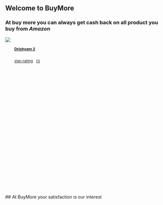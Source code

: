 ## Welcome to BuyMore


### At buy more you can always get cash back on all product you buy from *Amazon*
<script type="text/javascript">amzn_assoc_ad_type ="responsive_search_widget"; amzn_assoc_tracking_id ="onlimarkelec-21"; amzn_assoc_marketplace ="amazon"; amzn_assoc_region ="IN"; amzn_assoc_placement =""; amzn_assoc_search_type = "search_widget"; amzn_assoc_default_search_category =""; amzn_assoc_default_search_key ="";amzn_assoc_theme ="light"; amzn_assoc_bg_color ="FFFFFF"; </script><script src="//z-in.amazon-adsystem.com/widgets/q?ServiceVersion=20070822&Operation=GetScript&ID=OneJS&WS=1&Marketplace=IN"></script>

<div id="searchResult" class="half-width" style="max-height: 500px; display: block;"><div class="__ma-sw-search-item" data-asin="B08W3DPV4W" data-rec="bs">
            <div class="search-item">
                <div style="width:100%; height:100%;">
                    <div class="thumbnail-holder">
                        <a rel="nofollow" href="https://www.amazon.in/dp/B08W3DPV4W?tag=onlimarkelec-21&amp;linkCode=w13&amp;linkId=&amp;ref_=assoc_res_sw_ng_dka_cra_t0_result_1&amp;ref-refURL=https%3A%2F%2Fmuha20.github.io%2Fhio%2FShopMore.html" target="_blank" class="thumbnail">
                            <img src="https://m.media-amazon.com/images/I/41ImakZDvBL._SL160_.jpg" style="max-width:100%;max-height:100%;">
                        </a>
                    </div>
                    <div class="details-holder">
                        <ul style="list-style:none; overflow:hidden;">
                            <li style="height:24px; overflow: hidden; margin-bottom:5px;">
                                <p class="title" style="font-size:12px; font-weight:bold; margin:0 5px;overflow:hidden;">
                                    <a rel="nofollow" href="https://www.amazon.in/dp/B08W3DPV4W?tag=onlimarkelec-21&amp;linkCode=w13&amp;linkId=&amp;ref_=assoc_res_sw_ng_dka_cra_t0_result_1&amp;ref-refURL=https%3A%2F%2Fmuha20.github.io%2Fhio%2FShopMore.html" target="_blank" style="display:block;" data-title="Drishyam 2">Drishyam 2</a>
                                </p>
                            </li>
                            <li class="details">
                                <p>
                                    <span class="price" style="display: none;">--</span> <span style="margin-left: 10px; display: none;"></span>
                                </p>
                                <p style="font-size:12px; font-weight:normal; margin-left:5px;">
                                    <a rel="nofollow" href="https://www.amazon.in/product-reviews/B08W3DPV4W/ref=assoc_res_sw_ng_dka_cra_t0_ratings?tag=onlimarkelec-21&amp;linkCode=w13&amp;linkId=&amp;ref-refURL=https%3A%2F%2Fmuha20.github.io%2Fhio%2FShopMore.html" target="_blank" class="star-rating-link"><span class="star-rating amzn-sprite" style="background-position: -36px -31px;">star-rating</span></a>
                                &nbsp;
                                    <a rel="nofollow" href="https://www.amazon.in/product-reviews/B08W3DPV4W/ref=assoc_res_sw_ng_dka_cra_t0_ratings?tag=onlimarkelec-21&amp;linkCode=w13&amp;linkId=&amp;ref-refURL=https%3A%2F%2Fmuha20.github.io%2Fhio%2FShopMore.html" target="_blank" class="reviews-count-link"><span class="reviews-count" style="font-size:11px; height:15px;">(1)</span></a>
                                </p>
                                <div style="clear: both;"></div>
                            </li>
                        </ul>
                    </div>
                    <div style="clear: both;"></div>
                </div>
            </div>
        </div><div class="__ma-sw-search-item" data-asin="B08TCGG33P" data-rec="bs">
            <div class="search-item">
                <div style="width:100%; height:100%;">
                    <div class="thumbnail-holder">
                        <a rel="nofollow" href="https://www.amazon.in/dp/B08TCGG33P?tag=onlimarkelec-21&amp;linkCode=w13&amp;linkId=&amp;ref_=assoc_res_sw_ng_dka_cra_t0_result_2&amp;ref-refURL=https%3A%2F%2Fmuha20.github.io%2Fhio%2FShopMore.html" target="_blank" class="thumbnail">
                            <img src="https://m.media-amazon.com/images/I/516o26wVPkL._SL160_.jpg" style="max-width:100%;max-height:100%;">
                        </a>
                    </div>
                    <div class="details-holder">
                        <ul style="list-style:none; overflow:hidden;">
                            <li style="height:24px; overflow: hidden; margin-bottom:5px;">
                                <p class="title" style="font-size:12px; font-weight:bold; margin:0 5px;overflow:hidden;">
                                    <a rel="nofollow" href="https://www.amazon.in/dp/B08TCGG33P?tag=onlimarkelec-21&amp;linkCode=w13&amp;linkId=&amp;ref_=assoc_res_sw_ng_dka_cra_t0_result_2&amp;ref-refURL=https%3A%2F%2Fmuha20.github.io%2Fhio%2FShopMore.html" target="_blank" style="display:block;" data-title="Master (Tamil)">Master (Tamil)</a>
                                </p>
                            </li>
                            <li class="details">
                                <p>
                                    <span class="price" style="display: none;">--</span> <span style="margin-left: 10px; display: none;"></span>
                                </p>
                                <p style="font-size:12px; font-weight:normal; margin-left:5px;">
                                    <a rel="nofollow" href="https://www.amazon.in/product-reviews/B08TCGG33P/ref=assoc_res_sw_ng_dka_cra_t0_ratings?tag=onlimarkelec-21&amp;linkCode=w13&amp;linkId=&amp;ref-refURL=https%3A%2F%2Fmuha20.github.io%2Fhio%2FShopMore.html" target="_blank" class="star-rating-link"><span class="star-rating amzn-sprite" style="display: none;">star-rating</span></a>
                                &nbsp;
                                    <a rel="nofollow" href="https://www.amazon.in/product-reviews/B08TCGG33P/ref=assoc_res_sw_ng_dka_cra_t0_ratings?tag=onlimarkelec-21&amp;linkCode=w13&amp;linkId=&amp;ref-refURL=https%3A%2F%2Fmuha20.github.io%2Fhio%2FShopMore.html" target="_blank" class="reviews-count-link"><span class="reviews-count" style="font-size:11px; height:15px;"></span></a>
                                </p>
                                <div style="clear: both;"></div>
                            </li>
                        </ul>
                    </div>
                    <div style="clear: both;"></div>
                </div>
            </div>
        </div><div class="__ma-sw-search-item" data-asin="B085J5Y9CR" data-rec="bs">
            <div class="search-item">
                <div style="width:100%; height:100%;">
                    <div class="thumbnail-holder">
                        <a rel="nofollow" href="https://www.amazon.in/dp/B085J5Y9CR?tag=onlimarkelec-21&amp;linkCode=w13&amp;linkId=&amp;ref_=assoc_res_sw_ng_dka_cra_t0_result_3&amp;ref-refURL=https%3A%2F%2Fmuha20.github.io%2Fhio%2FShopMore.html" target="_blank" class="thumbnail">
                            <img src="https://m.media-amazon.com/images/I/41cT0VgC5uL._SL160_.jpg" style="max-width:100%;max-height:100%;">
                        </a>
                    </div>
                    <div class="details-holder">
                        <ul style="list-style:none; overflow:hidden;">
                            <li style="height:24px; overflow: hidden; margin-bottom:5px;">
                                <p class="title" style="font-size:12px; font-weight:bold; margin:0 5px;overflow:hidden;">
                                    <a rel="nofollow" href="https://www.amazon.in/dp/B085J5Y9CR?tag=onlimarkelec-21&amp;linkCode=w13&amp;linkId=&amp;ref_=assoc_res_sw_ng_dka_cra_t0_result_3&amp;ref-refURL=https%3A%2F%2Fmuha20.github.io%2Fhio%2FShopMore.html" target="_blank" style="display:block;" data-title="Google Play recharge code - Digital Voucher">Google Play recharge code - Digital Voucher</a>
                                </p>
                            </li>
                            <li class="details">
                                <p>
                                    <span class="price">₹&nbsp;10.00</span> <span style="margin-left: 10px; display: none;"></span>
                                </p>
                                <p style="font-size:12px; font-weight:normal; margin-left:5px;">
                                    <a rel="nofollow" href="https://www.amazon.in/product-reviews/B085J5Y9CR/ref=assoc_res_sw_ng_dka_cra_t0_ratings?tag=onlimarkelec-21&amp;linkCode=w13&amp;linkId=&amp;ref-refURL=https%3A%2F%2Fmuha20.github.io%2Fhio%2FShopMore.html" target="_blank" class="star-rating-link"><span class="star-rating amzn-sprite" style="background-position: -191px -31px;">star-rating</span></a>
                                &nbsp;
                                    <a rel="nofollow" href="https://www.amazon.in/product-reviews/B085J5Y9CR/ref=assoc_res_sw_ng_dka_cra_t0_ratings?tag=onlimarkelec-21&amp;linkCode=w13&amp;linkId=&amp;ref-refURL=https%3A%2F%2Fmuha20.github.io%2Fhio%2FShopMore.html" target="_blank" class="reviews-count-link"><span class="reviews-count" style="font-size:11px; height:15px;">(6073)</span></a>
                                </p>
                                <div style="clear: both;"></div>
                            </li>
                        </ul>
                    </div>
                    <div style="clear: both;"></div>
                </div>
            </div>
        </div><div class="__ma-sw-search-item" data-asin="B08CKPSHLL" data-rec="bs">
            <div class="search-item">
                <div style="width:100%; height:100%;">
                    <div class="thumbnail-holder">
                        <a rel="nofollow" href="https://www.amazon.in/dp/B08CKPSHLL?tag=onlimarkelec-21&amp;linkCode=w13&amp;linkId=&amp;ref_=assoc_res_sw_ng_dka_cra_t0_result_4&amp;ref-refURL=https%3A%2F%2Fmuha20.github.io%2Fhio%2FShopMore.html" target="_blank" class="thumbnail">
                            <img src="https://m.media-amazon.com/images/I/31vlOxixgXL._SL160_.png" style="max-width:100%;max-height:100%;">
                        </a>
                    </div>
                    <div class="details-holder">
                        <ul style="list-style:none; overflow:hidden;">
                            <li style="height:24px; overflow: hidden; margin-bottom:5px;">
                                <p class="title" style="font-size:12px; font-weight:bold; margin:0 5px;overflow:hidden;">
                                    <a rel="nofollow" href="https://www.amazon.in/dp/B08CKPSHLL?tag=onlimarkelec-21&amp;linkCode=w13&amp;linkId=&amp;ref_=assoc_res_sw_ng_dka_cra_t0_result_4&amp;ref-refURL=https%3A%2F%2Fmuha20.github.io%2Fhio%2FShopMore.html" target="_blank" style="display:block;" data-title="Airtel Xstream">Airtel Xstream</a>
                                </p>
                            </li>
                            <li class="details">
                                <p>
                                    <span class="price">₹&nbsp;0.00</span> <span style="margin-left: 10px; display: none;"></span>
                                </p>
                                <p style="font-size:12px; font-weight:normal; margin-left:5px;">
                                    <a rel="nofollow" href="https://www.amazon.in/product-reviews/B08CKPSHLL/ref=assoc_res_sw_ng_dka_cra_t0_ratings?tag=onlimarkelec-21&amp;linkCode=w13&amp;linkId=&amp;ref-refURL=https%3A%2F%2Fmuha20.github.io%2Fhio%2FShopMore.html" target="_blank" class="star-rating-link"><span class="star-rating amzn-sprite" style="background-position: -206px -31px;">star-rating</span></a>
                                &nbsp;
                                    <a rel="nofollow" href="https://www.amazon.in/product-reviews/B08CKPSHLL/ref=assoc_res_sw_ng_dka_cra_t0_ratings?tag=onlimarkelec-21&amp;linkCode=w13&amp;linkId=&amp;ref-refURL=https%3A%2F%2Fmuha20.github.io%2Fhio%2FShopMore.html" target="_blank" class="reviews-count-link"><span class="reviews-count" style="font-size:11px; height:15px;">(1596)</span></a>
                                </p>
                                <div style="clear: both;"></div>
                            </li>
                        </ul>
                    </div>
                    <div style="clear: both;"></div>
                </div>
            </div>
        </div><div class="__ma-sw-search-item" data-asin="B07B4KQRZG" data-rec="bs">
            <div class="search-item">
                <div style="width:100%; height:100%;">
                    <div class="thumbnail-holder">
                        <a rel="nofollow" href="https://www.amazon.in/dp/B07B4KQRZG?tag=onlimarkelec-21&amp;linkCode=w13&amp;linkId=&amp;ref_=assoc_res_sw_ng_dka_cra_t0_result_5&amp;ref-refURL=https%3A%2F%2Fmuha20.github.io%2Fhio%2FShopMore.html" target="_blank" class="thumbnail">
                            <img src="https://m.media-amazon.com/images/I/51iKIxN1rSL._SL160_.jpg" style="max-width:100%;max-height:100%;">
                        </a>
                    </div>
                    <div class="details-holder">
                        <ul style="list-style:none; overflow:hidden;">
                            <li style="height:24px; overflow: hidden; margin-bottom:5px;">
                                <p class="title" style="font-size:12px; font-weight:bold; margin:0 5px;overflow:hidden;">
                                    <a rel="nofollow" href="https://www.amazon.in/dp/B07B4KQRZG?tag=onlimarkelec-21&amp;linkCode=w13&amp;linkId=&amp;ref_=assoc_res_sw_ng_dka_cra_t0_result_5&amp;ref-refURL=https%3A%2F%2Fmuha20.github.io%2Fhio%2FShopMore.html" target="_blank" style="display:block;" data-title="Maggi 2-Minute Noodles Masala, 70g (Pack of 12)">Maggi 2-Minute Noodles Masala, 70g (Pack of 12)</a>
                                </p>
                            </li>
                            <li class="details">
                                <p>
                                    <span class="price">₹&nbsp;134.00 (₹&nbsp;15.95 / 100 g)</span> <span class="amazon-prime amzn-sprite" style="margin-left:10px;"></span>
                                </p>
                                <p style="font-size:12px; font-weight:normal; margin-left:5px;">
                                    <a rel="nofollow" href="https://www.amazon.in/product-reviews/B07B4KQRZG/ref=assoc_res_sw_ng_dka_cra_t0_ratings?tag=onlimarkelec-21&amp;linkCode=w13&amp;linkId=&amp;ref-refURL=https%3A%2F%2Fmuha20.github.io%2Fhio%2FShopMore.html" target="_blank" class="star-rating-link"><span class="star-rating amzn-sprite" style="background-position: -191px -31px;">star-rating</span></a>
                                &nbsp;
                                    <a rel="nofollow" href="https://www.amazon.in/product-reviews/B07B4KQRZG/ref=assoc_res_sw_ng_dka_cra_t0_ratings?tag=onlimarkelec-21&amp;linkCode=w13&amp;linkId=&amp;ref-refURL=https%3A%2F%2Fmuha20.github.io%2Fhio%2FShopMore.html" target="_blank" class="reviews-count-link"><span class="reviews-count" style="font-size:11px; height:15px;">(11594)</span></a>
                                </p>
                                <div style="clear: both;"></div>
                            </li>
                        </ul>
                    </div>
                    <div style="clear: both;"></div>
                </div>
            </div>
        </div><div class="__ma-sw-search-item" data-asin="B086T4WGRY" data-rec="bs">
            <div class="search-item">
                <div style="width:100%; height:100%;">
                    <div class="thumbnail-holder">
                        <a rel="nofollow" href="https://www.amazon.in/dp/B086T4WGRY?tag=onlimarkelec-21&amp;linkCode=w13&amp;linkId=&amp;ref_=assoc_res_sw_ng_dka_cra_t0_result_6&amp;ref-refURL=https%3A%2F%2Fmuha20.github.io%2Fhio%2FShopMore.html" target="_blank" class="thumbnail">
                            <img src="https://m.media-amazon.com/images/I/51r0VyC8N1L._SL160_.jpg" style="max-width:100%;max-height:100%;">
                        </a>
                    </div>
                    <div class="details-holder">
                        <ul style="list-style:none; overflow:hidden;">
                            <li style="height:24px; overflow: hidden; margin-bottom:5px;">
                                <p class="title" style="font-size:12px; font-weight:bold; margin:0 5px;overflow:hidden;">
                                    <a rel="nofollow" href="https://www.amazon.in/dp/B086T4WGRY?tag=onlimarkelec-21&amp;linkCode=w13&amp;linkId=&amp;ref_=assoc_res_sw_ng_dka_cra_t0_result_6&amp;ref-refURL=https%3A%2F%2Fmuha20.github.io%2Fhio%2FShopMore.html" target="_blank" style="display:block;" data-title="Dettol Original Germ Protection Bathing Soap bar, 125 gm, Buy 4 Get 1 Free">Dettol Original Germ Protection Bathing Soap bar, 125 gm, Buy 4 Get 1 Free</a>
                                </p>
                            </li>
                            <li class="details">
                                <p>
                                    <span class="price">₹&nbsp;200.00 (₹&nbsp;32.00 / 100 g)</span> <span class="amazon-prime amzn-sprite" style="margin-left:10px;"></span>
                                </p>
                                <p style="font-size:12px; font-weight:normal; margin-left:5px;">
                                    <a rel="nofollow" href="https://www.amazon.in/product-reviews/B086T4WGRY/ref=assoc_res_sw_ng_dka_cra_t0_ratings?tag=onlimarkelec-21&amp;linkCode=w13&amp;linkId=&amp;ref-refURL=https%3A%2F%2Fmuha20.github.io%2Fhio%2FShopMore.html" target="_blank" class="star-rating-link"><span class="star-rating amzn-sprite" style="background-position: -191px -31px;">star-rating</span></a>
                                &nbsp;
                                    <a rel="nofollow" href="https://www.amazon.in/product-reviews/B086T4WGRY/ref=assoc_res_sw_ng_dka_cra_t0_ratings?tag=onlimarkelec-21&amp;linkCode=w13&amp;linkId=&amp;ref-refURL=https%3A%2F%2Fmuha20.github.io%2Fhio%2FShopMore.html" target="_blank" class="reviews-count-link"><span class="reviews-count" style="font-size:11px; height:15px;">(5251)</span></a>
                                </p>
                                <div style="clear: both;"></div>
                            </li>
                        </ul>
                    </div>
                    <div style="clear: both;"></div>
                </div>
            </div>
        </div><div class="__ma-sw-search-item" data-asin="B071Z8M4KX" data-rec="bs">
            <div class="search-item">
                <div style="width:100%; height:100%;">
                    <div class="thumbnail-holder">
                        <a rel="nofollow" href="https://www.amazon.in/dp/B071Z8M4KX?tag=onlimarkelec-21&amp;linkCode=w13&amp;linkId=&amp;ref_=assoc_res_sw_ng_dka_cra_t0_result_7&amp;ref-refURL=https%3A%2F%2Fmuha20.github.io%2Fhio%2FShopMore.html" target="_blank" class="thumbnail">
                            <img src="https://m.media-amazon.com/images/I/31IdiM9ZM8L._SL160_.jpg" style="max-width:100%;max-height:100%;">
                        </a>
                    </div>
                    <div class="details-holder">
                        <ul style="list-style:none; overflow:hidden;">
                            <li style="height:24px; overflow: hidden; margin-bottom:5px;">
                                <p class="title" style="font-size:12px; font-weight:bold; margin:0 5px;overflow:hidden;">
                                    <a rel="nofollow" href="https://www.amazon.in/dp/B071Z8M4KX?tag=onlimarkelec-21&amp;linkCode=w13&amp;linkId=&amp;ref_=assoc_res_sw_ng_dka_cra_t0_result_7&amp;ref-refURL=https%3A%2F%2Fmuha20.github.io%2Fhio%2FShopMore.html" target="_blank" style="display:block;" data-title="boAt Bassheads 100 in Ear Wired Earphones with Mic(Black)">boAt Bassheads 100 in Ear Wired Earphones with Mic(Black)</a>
                                </p>
                            </li>
                            <li class="details">
                                <p>
                                    <span class="price">₹&nbsp;379.00</span> <span class="amazon-prime amzn-sprite" style="margin-left:10px;"></span>
                                </p>
                                <p style="font-size:12px; font-weight:normal; margin-left:5px;">
                                    <a rel="nofollow" href="https://www.amazon.in/product-reviews/B071Z8M4KX/ref=assoc_res_sw_ng_dka_cra_t0_ratings?tag=onlimarkelec-21&amp;linkCode=w13&amp;linkId=&amp;ref-refURL=https%3A%2F%2Fmuha20.github.io%2Fhio%2FShopMore.html" target="_blank" class="star-rating-link"><span class="star-rating amzn-sprite" style="background-position: -36px -31px;">star-rating</span></a>
                                &nbsp;
                                    <a rel="nofollow" href="https://www.amazon.in/product-reviews/B071Z8M4KX/ref=assoc_res_sw_ng_dka_cra_t0_ratings?tag=onlimarkelec-21&amp;linkCode=w13&amp;linkId=&amp;ref-refURL=https%3A%2F%2Fmuha20.github.io%2Fhio%2FShopMore.html" target="_blank" class="reviews-count-link"><span class="reviews-count" style="font-size:11px; height:15px;">(111049)</span></a>
                                </p>
                                <div style="clear: both;"></div>
                            </li>
                        </ul>
                    </div>
                    <div style="clear: both;"></div>
                </div>
            </div>
        </div><div class="__ma-sw-search-item" data-asin="B08WV9F9XN" data-rec="bs">
            <div class="search-item">
                <div style="width:100%; height:100%;">
                    <div class="thumbnail-holder">
                        <a rel="nofollow" href="https://www.amazon.in/dp/B08WV9F9XN?tag=onlimarkelec-21&amp;linkCode=w13&amp;linkId=&amp;ref_=assoc_res_sw_ng_dka_cra_t0_result_8&amp;ref-refURL=https%3A%2F%2Fmuha20.github.io%2Fhio%2FShopMore.html" target="_blank" class="thumbnail">
                            <img src="https://m.media-amazon.com/images/I/51jlW0H30NL._SL160_.jpg" style="max-width:100%;max-height:100%;">
                        </a>
                    </div>
                    <div class="details-holder">
                        <ul style="list-style:none; overflow:hidden;">
                            <li style="height:24px; overflow: hidden; margin-bottom:5px;">
                                <p class="title" style="font-size:12px; font-weight:bold; margin:0 5px;overflow:hidden;">
                                    <a rel="nofollow" href="https://www.amazon.in/dp/B08WV9F9XN?tag=onlimarkelec-21&amp;linkCode=w13&amp;linkId=&amp;ref_=assoc_res_sw_ng_dka_cra_t0_result_8&amp;ref-refURL=https%3A%2F%2Fmuha20.github.io%2Fhio%2FShopMore.html" target="_blank" style="display:block;" data-title="Kabadadaari">Kabadadaari</a>
                                </p>
                            </li>
                            <li class="details">
                                <p>
                                    <span class="price" style="display: none;">--</span> <span style="margin-left: 10px; display: none;"></span>
                                </p>
                                <p style="font-size:12px; font-weight:normal; margin-left:5px;">
                                    <a rel="nofollow" href="https://www.amazon.in/product-reviews/B08WV9F9XN/ref=assoc_res_sw_ng_dka_cra_t0_ratings?tag=onlimarkelec-21&amp;linkCode=w13&amp;linkId=&amp;ref-refURL=https%3A%2F%2Fmuha20.github.io%2Fhio%2FShopMore.html" target="_blank" class="star-rating-link"><span class="star-rating amzn-sprite" style="display: none;">star-rating</span></a>
                                &nbsp;
                                    <a rel="nofollow" href="https://www.amazon.in/product-reviews/B08WV9F9XN/ref=assoc_res_sw_ng_dka_cra_t0_ratings?tag=onlimarkelec-21&amp;linkCode=w13&amp;linkId=&amp;ref-refURL=https%3A%2F%2Fmuha20.github.io%2Fhio%2FShopMore.html" target="_blank" class="reviews-count-link"><span class="reviews-count" style="font-size:11px; height:15px;"></span></a>
                                </p>
                                <div style="clear: both;"></div>
                            </li>
                        </ul>
                    </div>
                    <div style="clear: both;"></div>
                </div>
            </div>
        </div><div class="__ma-sw-search-item" data-asin="B01LWYDEQ7" data-rec="bs">
            <div class="search-item">
                <div style="width:100%; height:100%;">
                    <div class="thumbnail-holder">
                        <a rel="nofollow" href="https://www.amazon.in/dp/B01LWYDEQ7?tag=onlimarkelec-21&amp;linkCode=w13&amp;linkId=&amp;ref_=assoc_res_sw_ng_dka_cra_t0_result_9&amp;ref-refURL=https%3A%2F%2Fmuha20.github.io%2Fhio%2FShopMore.html" target="_blank" class="thumbnail">
                            <img src="https://m.media-amazon.com/images/I/41cVgYgAKpL._SL160_.jpg" style="max-width:100%;max-height:100%;">
                        </a>
                    </div>
                    <div class="details-holder">
                        <ul style="list-style:none; overflow:hidden;">
                            <li style="height:24px; overflow: hidden; margin-bottom:5px;">
                                <p class="title" style="font-size:12px; font-weight:bold; margin:0 5px;overflow:hidden;">
                                    <a rel="nofollow" href="https://www.amazon.in/dp/B01LWYDEQ7?tag=onlimarkelec-21&amp;linkCode=w13&amp;linkId=&amp;ref_=assoc_res_sw_ng_dka_cra_t0_result_9&amp;ref-refURL=https%3A%2F%2Fmuha20.github.io%2Fhio%2FShopMore.html" target="_blank" style="display:block;" data-title="Pigeon by Stovekraft New Handy Mini Polypropylene Chopper with 3 Blades, Green">Pigeon by Stovekraft New Handy Mini Polypropylene Chopper with 3 Blades, Green</a>
                                </p>
                            </li>
                            <li class="details">
                                <p>
                                    <span class="price">₹&nbsp;236.00</span> <span class="amazon-prime amzn-sprite" style="margin-left:10px;"></span>
                                </p>
                                <p style="font-size:12px; font-weight:normal; margin-left:5px;">
                                    <a rel="nofollow" href="https://www.amazon.in/product-reviews/B01LWYDEQ7/ref=assoc_res_sw_ng_dka_cra_t0_ratings?tag=onlimarkelec-21&amp;linkCode=w13&amp;linkId=&amp;ref-refURL=https%3A%2F%2Fmuha20.github.io%2Fhio%2FShopMore.html" target="_blank" class="star-rating-link"><span class="star-rating amzn-sprite" style="background-position: -191px -31px;">star-rating</span></a>
                                &nbsp;
                                    <a rel="nofollow" href="https://www.amazon.in/product-reviews/B01LWYDEQ7/ref=assoc_res_sw_ng_dka_cra_t0_ratings?tag=onlimarkelec-21&amp;linkCode=w13&amp;linkId=&amp;ref-refURL=https%3A%2F%2Fmuha20.github.io%2Fhio%2FShopMore.html" target="_blank" class="reviews-count-link"><span class="reviews-count" style="font-size:11px; height:15px;">(66691)</span></a>
                                </p>
                                <div style="clear: both;"></div>
                            </li>
                        </ul>
                    </div>
                    <div style="clear: both;"></div>
                </div>
            </div>
        </div><div class="__ma-sw-search-item" data-asin="B07Q2BRTV7" data-rec="bs">
            <div class="search-item">
                <div style="width:100%; height:100%;">
                    <div class="thumbnail-holder">
                        <a rel="nofollow" href="https://www.amazon.in/dp/B07Q2BRTV7?tag=onlimarkelec-21&amp;linkCode=w13&amp;linkId=&amp;ref_=assoc_res_sw_ng_dka_cra_t0_result_10&amp;ref-refURL=https%3A%2F%2Fmuha20.github.io%2Fhio%2FShopMore.html" target="_blank" class="thumbnail">
                            <img src="https://m.media-amazon.com/images/I/41mHCyK8PwL._SL160_.jpg" style="max-width:100%;max-height:100%;">
                        </a>
                    </div>
                    <div class="details-holder">
                        <ul style="list-style:none; overflow:hidden;">
                            <li style="height:24px; overflow: hidden; margin-bottom:5px;">
                                <p class="title" style="font-size:12px; font-weight:bold; margin:0 5px;overflow:hidden;">
                                    <a rel="nofollow" href="https://www.amazon.in/dp/B07Q2BRTV7?tag=onlimarkelec-21&amp;linkCode=w13&amp;linkId=&amp;ref_=assoc_res_sw_ng_dka_cra_t0_result_10&amp;ref-refURL=https%3A%2F%2Fmuha20.github.io%2Fhio%2FShopMore.html" target="_blank" style="display:block;" data-title="Supples Baby Pants Diapers, Large (9-14 kg), 62 Count">Supples Baby Pants Diapers, Large (9-14 kg), 62 Count</a>
                                </p>
                            </li>
                            <li class="details">
                                <p>
                                    <span class="price">₹&nbsp;670.00 (₹&nbsp;10.81 / Count)</span> <span class="amazon-prime amzn-sprite" style="margin-left:10px;"></span>
                                </p>
                                <p style="font-size:12px; font-weight:normal; margin-left:5px;">
                                    <a rel="nofollow" href="https://www.amazon.in/product-reviews/B07Q2BRTV7/ref=assoc_res_sw_ng_dka_cra_t0_ratings?tag=onlimarkelec-21&amp;linkCode=w13&amp;linkId=&amp;ref-refURL=https%3A%2F%2Fmuha20.github.io%2Fhio%2FShopMore.html" target="_blank" class="star-rating-link"><span class="star-rating amzn-sprite" style="background-position: -206px -31px;">star-rating</span></a>
                                &nbsp;
                                    <a rel="nofollow" href="https://www.amazon.in/product-reviews/B07Q2BRTV7/ref=assoc_res_sw_ng_dka_cra_t0_ratings?tag=onlimarkelec-21&amp;linkCode=w13&amp;linkId=&amp;ref-refURL=https%3A%2F%2Fmuha20.github.io%2Fhio%2FShopMore.html" target="_blank" class="reviews-count-link"><span class="reviews-count" style="font-size:11px; height:15px;">(47710)</span></a>
                                </p>
                                <div style="clear: both;"></div>
                            </li>
                        </ul>
                    </div>
                    <div style="clear: both;"></div>
                </div>
            </div>
        </div><div class="__ma-sw-search-item" data-asin="B08GXC2NTX" data-rec="bs">
            <div class="search-item">
                <div style="width:100%; height:100%;">
                    <div class="thumbnail-holder">
                        <a rel="nofollow" href="https://www.amazon.in/dp/B08GXC2NTX?tag=onlimarkelec-21&amp;linkCode=w13&amp;linkId=&amp;ref_=assoc_res_sw_ng_dka_cra_t0_result_11&amp;ref-refURL=https%3A%2F%2Fmuha20.github.io%2Fhio%2FShopMore.html" target="_blank" class="thumbnail">
                            <img src="https://m.media-amazon.com/images/I/41TXCe7NGML._SL160_.jpg" style="max-width:100%;max-height:100%;">
                        </a>
                    </div>
                    <div class="details-holder">
                        <ul style="list-style:none; overflow:hidden;">
                            <li style="height:24px; overflow: hidden; margin-bottom:5px;">
                                <p class="title" style="font-size:12px; font-weight:bold; margin:0 5px;overflow:hidden;">
                                    <a rel="nofollow" href="https://www.amazon.in/dp/B08GXC2NTX?tag=onlimarkelec-21&amp;linkCode=w13&amp;linkId=&amp;ref_=assoc_res_sw_ng_dka_cra_t0_result_11&amp;ref-refURL=https%3A%2F%2Fmuha20.github.io%2Fhio%2FShopMore.html" target="_blank" style="display:block;" data-title="MI AMOLED Color 5-1.1” Display, 2 Weeks Battery Life, 5 ATM Water Resistant Smart Band (Black)">MI AMOLED Color 5-1.1” Display, 2 Weeks Battery Life, 5 ATM Water Resistant Sma…</a>
                                </p>
                            </li>
                            <li class="details">
                                <p>
                                    <span class="price">₹&nbsp;2,499.00</span> <span class="amazon-prime amzn-sprite" style="margin-left:10px;"></span>
                                </p>
                                <p style="font-size:12px; font-weight:normal; margin-left:5px;">
                                    <a rel="nofollow" href="https://www.amazon.in/product-reviews/B08GXC2NTX/ref=assoc_res_sw_ng_dka_cra_t0_ratings?tag=onlimarkelec-21&amp;linkCode=w13&amp;linkId=&amp;ref-refURL=https%3A%2F%2Fmuha20.github.io%2Fhio%2FShopMore.html" target="_blank" class="star-rating-link"><span class="star-rating amzn-sprite" style="background-position: -191px -31px;">star-rating</span></a>
                                &nbsp;
                                    <a rel="nofollow" href="https://www.amazon.in/product-reviews/B08GXC2NTX/ref=assoc_res_sw_ng_dka_cra_t0_ratings?tag=onlimarkelec-21&amp;linkCode=w13&amp;linkId=&amp;ref-refURL=https%3A%2F%2Fmuha20.github.io%2Fhio%2FShopMore.html" target="_blank" class="reviews-count-link"><span class="reviews-count" style="font-size:11px; height:15px;">(9603)</span></a>
                                </p>
                                <div style="clear: both;"></div>
                            </li>
                        </ul>
                    </div>
                    <div style="clear: both;"></div>
                </div>
            </div>
        </div><div class="__ma-sw-search-item" data-asin="B07WMS7TWB" data-rec="bs">
            <div class="search-item">
                <div style="width:100%; height:100%;">
                    <div class="thumbnail-holder">
                        <a rel="nofollow" href="https://www.amazon.in/dp/B07WMS7TWB?tag=onlimarkelec-21&amp;linkCode=w13&amp;linkId=&amp;ref_=assoc_res_sw_ng_dka_cra_t0_result_12&amp;ref-refURL=https%3A%2F%2Fmuha20.github.io%2Fhio%2FShopMore.html" target="_blank" class="thumbnail">
                            <img src="https://m.media-amazon.com/images/I/315AO4OdIZL._SL160_.jpg" style="max-width:100%;max-height:100%;">
                        </a>
                    </div>
                    <div class="details-holder">
                        <ul style="list-style:none; overflow:hidden;">
                            <li style="height:24px; overflow: hidden; margin-bottom:5px;">
                                <p class="title" style="font-size:12px; font-weight:bold; margin:0 5px;overflow:hidden;">
                                    <a rel="nofollow" href="https://www.amazon.in/dp/B07WMS7TWB?tag=onlimarkelec-21&amp;linkCode=w13&amp;linkId=&amp;ref_=assoc_res_sw_ng_dka_cra_t0_result_12&amp;ref-refURL=https%3A%2F%2Fmuha20.github.io%2Fhio%2FShopMore.html" target="_blank" style="display:block;" data-title="Pigeon By stovekraft Amaze Plus 1.5 Litre Electric kettle, Black">Pigeon By stovekraft Amaze Plus 1.5 Litre Electric kettle, Black</a>
                                </p>
                            </li>
                            <li class="details">
                                <p>
                                    <span class="price">₹&nbsp;599.00</span> <span class="amazon-prime amzn-sprite" style="margin-left:10px;"></span>
                                </p>
                                <p style="font-size:12px; font-weight:normal; margin-left:5px;">
                                    <a rel="nofollow" href="https://www.amazon.in/product-reviews/B07WMS7TWB/ref=assoc_res_sw_ng_dka_cra_t0_ratings?tag=onlimarkelec-21&amp;linkCode=w13&amp;linkId=&amp;ref-refURL=https%3A%2F%2Fmuha20.github.io%2Fhio%2FShopMore.html" target="_blank" class="star-rating-link"><span class="star-rating amzn-sprite" style="background-position: -206px -31px;">star-rating</span></a>
                                &nbsp;
                                    <a rel="nofollow" href="https://www.amazon.in/product-reviews/B07WMS7TWB/ref=assoc_res_sw_ng_dka_cra_t0_ratings?tag=onlimarkelec-21&amp;linkCode=w13&amp;linkId=&amp;ref-refURL=https%3A%2F%2Fmuha20.github.io%2Fhio%2FShopMore.html" target="_blank" class="reviews-count-link"><span class="reviews-count" style="font-size:11px; height:15px;">(16418)</span></a>
                                </p>
                                <div style="clear: both;"></div>
                            </li>
                        </ul>
                    </div>
                    <div style="clear: both;"></div>
                </div>
            </div>
        </div><div class="__ma-sw-search-item" data-asin="B077BFH786" data-rec="bs">
            <div class="search-item">
                <div style="width:100%; height:100%;">
                    <div class="thumbnail-holder">
                        <a rel="nofollow" href="https://www.amazon.in/dp/B077BFH786?tag=onlimarkelec-21&amp;linkCode=w13&amp;linkId=&amp;ref_=assoc_res_sw_ng_dka_cra_t0_result_13&amp;ref-refURL=https%3A%2F%2Fmuha20.github.io%2Fhio%2FShopMore.html" target="_blank" class="thumbnail">
                            <img src="https://m.media-amazon.com/images/I/41GhyDfO1RL._SL160_.jpg" style="max-width:100%;max-height:100%;">
                        </a>
                    </div>
                    <div class="details-holder">
                        <ul style="list-style:none; overflow:hidden;">
                            <li style="height:24px; overflow: hidden; margin-bottom:5px;">
                                <p class="title" style="font-size:12px; font-weight:bold; margin:0 5px;overflow:hidden;">
                                    <a rel="nofollow" href="https://www.amazon.in/dp/B077BFH786?tag=onlimarkelec-21&amp;linkCode=w13&amp;linkId=&amp;ref_=assoc_res_sw_ng_dka_cra_t0_result_13&amp;ref-refURL=https%3A%2F%2Fmuha20.github.io%2Fhio%2FShopMore.html" target="_blank" style="display:block;" data-title="SOFTSPUN Microfiber Cloth - 4 pcs - 40x40 cms - 340 GSM Grey- Thick Lint &amp; Streak-Free Multipurpose Cloths - Automotive Microfibre Towels for Car Bike Cleaning Polishing Washing &amp; Detailing">SOFTSPUN Microfiber Cloth - 4 pcs - 40x40 cms - 340 GSM Grey- Thick Lint &amp; Streak-Fr…</a>
                                </p>
                            </li>
                            <li class="details">
                                <p>
                                    <span class="price">₹&nbsp;299.00</span> <span class="amazon-prime amzn-sprite" style="margin-left:10px;"></span>
                                </p>
                                <p style="font-size:12px; font-weight:normal; margin-left:5px;">
                                    <a rel="nofollow" href="https://www.amazon.in/product-reviews/B077BFH786/ref=assoc_res_sw_ng_dka_cra_t0_ratings?tag=onlimarkelec-21&amp;linkCode=w13&amp;linkId=&amp;ref-refURL=https%3A%2F%2Fmuha20.github.io%2Fhio%2FShopMore.html" target="_blank" class="star-rating-link"><span class="star-rating amzn-sprite" style="background-position: -191px -31px;">star-rating</span></a>
                                &nbsp;
                                    <a rel="nofollow" href="https://www.amazon.in/product-reviews/B077BFH786/ref=assoc_res_sw_ng_dka_cra_t0_ratings?tag=onlimarkelec-21&amp;linkCode=w13&amp;linkId=&amp;ref-refURL=https%3A%2F%2Fmuha20.github.io%2Fhio%2FShopMore.html" target="_blank" class="reviews-count-link"><span class="reviews-count" style="font-size:11px; height:15px;">(8027)</span></a>
                                </p>
                                <div style="clear: both;"></div>
                            </li>
                        </ul>
                    </div>
                    <div style="clear: both;"></div>
                </div>
            </div>
        </div><div class="__ma-sw-search-item" data-asin="B08B1TVYT1" data-rec="bs">
            <div class="search-item">
                <div style="width:100%; height:100%;">
                    <div class="thumbnail-holder">
                        <a rel="nofollow" href="https://www.amazon.in/dp/B08B1TVYT1?tag=onlimarkelec-21&amp;linkCode=w13&amp;linkId=&amp;ref_=assoc_res_sw_ng_dka_cra_t0_result_14&amp;ref-refURL=https%3A%2F%2Fmuha20.github.io%2Fhio%2FShopMore.html" target="_blank" class="thumbnail">
                            <img src="https://m.media-amazon.com/images/I/41jzjo0hDwL._SL160_.jpg" style="max-width:100%;max-height:100%;">
                        </a>
                    </div>
                    <div class="details-holder">
                        <ul style="list-style:none; overflow:hidden;">
                            <li style="height:24px; overflow: hidden; margin-bottom:5px;">
                                <p class="title" style="font-size:12px; font-weight:bold; margin:0 5px;overflow:hidden;">
                                    <a rel="nofollow" href="https://www.amazon.in/dp/B08B1TVYT1?tag=onlimarkelec-21&amp;linkCode=w13&amp;linkId=&amp;ref_=assoc_res_sw_ng_dka_cra_t0_result_14&amp;ref-refURL=https%3A%2F%2Fmuha20.github.io%2Fhio%2FShopMore.html" target="_blank" style="display:block;" data-title="ASGARD® Certified 3 Layer Protective Face Mask with NOSE CLIP, Bacterial Filtration Efficiency(BFE)≥98.5%, Particle Filtration Efficiency(PEE)≥94% (Blue, BOX SEALED PACKAGING)(Pack of 100)">ASGARD® Certified 3 Layer Protective Face Mask with NOSE CLIP, Bacterial Filtration…</a>
                                </p>
                            </li>
                            <li class="details">
                                <p>
                                    <span class="price">₹&nbsp;449.00 (₹&nbsp;449.00 / Unit)</span> <span class="amazon-prime amzn-sprite" style="margin-left:10px;"></span>
                                </p>
                                <p style="font-size:12px; font-weight:normal; margin-left:5px;">
                                    <a rel="nofollow" href="https://www.amazon.in/product-reviews/B08B1TVYT1/ref=assoc_res_sw_ng_dka_cra_t0_ratings?tag=onlimarkelec-21&amp;linkCode=w13&amp;linkId=&amp;ref-refURL=https%3A%2F%2Fmuha20.github.io%2Fhio%2FShopMore.html" target="_blank" class="star-rating-link"><span class="star-rating amzn-sprite" style="background-position: -206px -31px;">star-rating</span></a>
                                &nbsp;
                                    <a rel="nofollow" href="https://www.amazon.in/product-reviews/B08B1TVYT1/ref=assoc_res_sw_ng_dka_cra_t0_ratings?tag=onlimarkelec-21&amp;linkCode=w13&amp;linkId=&amp;ref-refURL=https%3A%2F%2Fmuha20.github.io%2Fhio%2FShopMore.html" target="_blank" class="reviews-count-link"><span class="reviews-count" style="font-size:11px; height:15px;">(6145)</span></a>
                                </p>
                                <div style="clear: both;"></div>
                            </li>
                        </ul>
                    </div>
                    <div style="clear: both;"></div>
                </div>
            </div>
        </div><div class="__ma-sw-search-item" data-asin="B079T87VW1" data-rec="bs">
            <div class="search-item">
                <div style="width:100%; height:100%;">
                    <div class="thumbnail-holder">
                        <a rel="nofollow" href="https://www.amazon.in/dp/B079T87VW1?tag=onlimarkelec-21&amp;linkCode=w13&amp;linkId=&amp;ref_=assoc_res_sw_ng_dka_cra_t0_result_15&amp;ref-refURL=https%3A%2F%2Fmuha20.github.io%2Fhio%2FShopMore.html" target="_blank" class="thumbnail">
                            <img src="https://m.media-amazon.com/images/I/51jOHQIjrUL._SL160_.jpg" style="max-width:100%;max-height:100%;">
                        </a>
                    </div>
                    <div class="details-holder">
                        <ul style="list-style:none; overflow:hidden;">
                            <li style="height:24px; overflow: hidden; margin-bottom:5px;">
                                <p class="title" style="font-size:12px; font-weight:bold; margin:0 5px;overflow:hidden;">
                                    <a rel="nofollow" href="https://www.amazon.in/dp/B079T87VW1?tag=onlimarkelec-21&amp;linkCode=w13&amp;linkId=&amp;ref_=assoc_res_sw_ng_dka_cra_t0_result_15&amp;ref-refURL=https%3A%2F%2Fmuha20.github.io%2Fhio%2FShopMore.html" target="_blank" style="display:block;" data-title="Meat Up Chicken Flavour , Real Chicken Biscuit, Dog Treats -500g Jar ( Buy 1 Get 1 Free)">Meat Up Chicken Flavour , Real Chicken Biscuit, Dog Treats -500g Jar ( Buy 1 Get 1 …</a>
                                </p>
                            </li>
                            <li class="details">
                                <p>
                                    <span class="price">₹&nbsp;199.00 (₹&nbsp;39.80 / 100 g)</span> <span class="amazon-prime amzn-sprite" style="margin-left:10px;"></span>
                                </p>
                                <p style="font-size:12px; font-weight:normal; margin-left:5px;">
                                    <a rel="nofollow" href="https://www.amazon.in/product-reviews/B079T87VW1/ref=assoc_res_sw_ng_dka_cra_t0_ratings?tag=onlimarkelec-21&amp;linkCode=w13&amp;linkId=&amp;ref-refURL=https%3A%2F%2Fmuha20.github.io%2Fhio%2FShopMore.html" target="_blank" class="star-rating-link"><span class="star-rating amzn-sprite" style="background-position: -191px -31px;">star-rating</span></a>
                                &nbsp;
                                    <a rel="nofollow" href="https://www.amazon.in/product-reviews/B079T87VW1/ref=assoc_res_sw_ng_dka_cra_t0_ratings?tag=onlimarkelec-21&amp;linkCode=w13&amp;linkId=&amp;ref-refURL=https%3A%2F%2Fmuha20.github.io%2Fhio%2FShopMore.html" target="_blank" class="reviews-count-link"><span class="reviews-count" style="font-size:11px; height:15px;">(9191)</span></a>
                                </p>
                                <div style="clear: both;"></div>
                            </li>
                        </ul>
                    </div>
                    <div style="clear: both;"></div>
                </div>
            </div>
        </div><div class="__ma-sw-search-item" data-asin="B076B8G5D8" data-rec="bs">
            <div class="search-item">
                <div style="width:100%; height:100%;">
                    <div class="thumbnail-holder">
                        <a rel="nofollow" href="https://www.amazon.in/dp/B076B8G5D8?tag=onlimarkelec-21&amp;linkCode=w13&amp;linkId=&amp;ref_=assoc_res_sw_ng_dka_cra_t0_result_16&amp;ref-refURL=https%3A%2F%2Fmuha20.github.io%2Fhio%2FShopMore.html" target="_blank" class="thumbnail">
                            <img src="https://m.media-amazon.com/images/I/41UYenF+lnL._SL160_.jpg" style="max-width:100%;max-height:100%;">
                        </a>
                    </div>
                    <div class="details-holder">
                        <ul style="list-style:none; overflow:hidden;">
                            <li style="height:24px; overflow: hidden; margin-bottom:5px;">
                                <p class="title" style="font-size:12px; font-weight:bold; margin:0 5px;overflow:hidden;">
                                    <a rel="nofollow" href="https://www.amazon.in/dp/B076B8G5D8?tag=onlimarkelec-21&amp;linkCode=w13&amp;linkId=&amp;ref_=assoc_res_sw_ng_dka_cra_t0_result_16&amp;ref-refURL=https%3A%2F%2Fmuha20.github.io%2Fhio%2FShopMore.html" target="_blank" style="display:block;" data-title="Boya BYM1 Omnidirectional Lavalier Condenser Microphone with 20ft Audio Cable (Black)">Boya BYM1 Omnidirectional Lavalier Condenser Microphone with 20ft Audi…</a>
                                </p>
                            </li>
                            <li class="details">
                                <p>
                                    <span class="price">₹&nbsp;718.00</span> <span class="amazon-prime amzn-sprite" style="margin-left:10px;"></span>
                                </p>
                                <p style="font-size:12px; font-weight:normal; margin-left:5px;">
                                    <a rel="nofollow" href="https://www.amazon.in/product-reviews/B076B8G5D8/ref=assoc_res_sw_ng_dka_cra_t0_ratings?tag=onlimarkelec-21&amp;linkCode=w13&amp;linkId=&amp;ref-refURL=https%3A%2F%2Fmuha20.github.io%2Fhio%2FShopMore.html" target="_blank" class="star-rating-link"><span class="star-rating amzn-sprite" style="background-position: -206px -31px;">star-rating</span></a>
                                &nbsp;
                                    <a rel="nofollow" href="https://www.amazon.in/product-reviews/B076B8G5D8/ref=assoc_res_sw_ng_dka_cra_t0_ratings?tag=onlimarkelec-21&amp;linkCode=w13&amp;linkId=&amp;ref-refURL=https%3A%2F%2Fmuha20.github.io%2Fhio%2FShopMore.html" target="_blank" class="reviews-count-link"><span class="reviews-count" style="font-size:11px; height:15px;">(14923)</span></a>
                                </p>
                                <div style="clear: both;"></div>
                            </li>
                        </ul>
                    </div>
                    <div style="clear: both;"></div>
                </div>
            </div>
        </div><div class="__ma-sw-search-item" data-asin="B00JD8EA1U" data-rec="bs">
            <div class="search-item">
                <div style="width:100%; height:100%;">
                    <div class="thumbnail-holder">
                        <a rel="nofollow" href="https://www.amazon.in/dp/B00JD8EA1U?tag=onlimarkelec-21&amp;linkCode=w13&amp;linkId=&amp;ref_=assoc_res_sw_ng_dka_cra_t0_result_17&amp;ref-refURL=https%3A%2F%2Fmuha20.github.io%2Fhio%2FShopMore.html" target="_blank" class="thumbnail">
                            <img src="https://m.media-amazon.com/images/I/41JlQGdU2iL._SL160_.jpg" style="max-width:100%;max-height:100%;">
                        </a>
                    </div>
                    <div class="details-holder">
                        <ul style="list-style:none; overflow:hidden;">
                            <li style="height:24px; overflow: hidden; margin-bottom:5px;">
                                <p class="title" style="font-size:12px; font-weight:bold; margin:0 5px;overflow:hidden;">
                                    <a rel="nofollow" href="https://www.amazon.in/dp/B00JD8EA1U?tag=onlimarkelec-21&amp;linkCode=w13&amp;linkId=&amp;ref_=assoc_res_sw_ng_dka_cra_t0_result_17&amp;ref-refURL=https%3A%2F%2Fmuha20.github.io%2Fhio%2FShopMore.html" target="_blank" style="display:block;" data-title="Classic Mosquito Net Double Bed King Size Polyester Foldable - Blue">Classic Mosquito Net Double Bed King Size Polyester Foldable - Blue</a>
                                </p>
                            </li>
                            <li class="details">
                                <p>
                                    <span class="price">₹&nbsp;1,049.00</span> <span class="amazon-prime amzn-sprite" style="margin-left:10px;"></span>
                                </p>
                                <p style="font-size:12px; font-weight:normal; margin-left:5px;">
                                    <a rel="nofollow" href="https://www.amazon.in/product-reviews/B00JD8EA1U/ref=assoc_res_sw_ng_dka_cra_t0_ratings?tag=onlimarkelec-21&amp;linkCode=w13&amp;linkId=&amp;ref-refURL=https%3A%2F%2Fmuha20.github.io%2Fhio%2FShopMore.html" target="_blank" class="star-rating-link"><span class="star-rating amzn-sprite" style="background-position: -191px -31px;">star-rating</span></a>
                                &nbsp;
                                    <a rel="nofollow" href="https://www.amazon.in/product-reviews/B00JD8EA1U/ref=assoc_res_sw_ng_dka_cra_t0_ratings?tag=onlimarkelec-21&amp;linkCode=w13&amp;linkId=&amp;ref-refURL=https%3A%2F%2Fmuha20.github.io%2Fhio%2FShopMore.html" target="_blank" class="reviews-count-link"><span class="reviews-count" style="font-size:11px; height:15px;">(13999)</span></a>
                                </p>
                                <div style="clear: both;"></div>
                            </li>
                        </ul>
                    </div>
                    <div style="clear: both;"></div>
                </div>
            </div>
        </div><div class="__ma-sw-search-item" data-asin="B07WLL998K" data-rec="bs">
            <div class="search-item">
                <div style="width:100%; height:100%;">
                    <div class="thumbnail-holder">
                        <a rel="nofollow" href="https://www.amazon.in/dp/B07WLL998K?tag=onlimarkelec-21&amp;linkCode=w13&amp;linkId=&amp;ref_=assoc_res_sw_ng_dka_cra_t0_result_18&amp;ref-refURL=https%3A%2F%2Fmuha20.github.io%2Fhio%2FShopMore.html" target="_blank" class="thumbnail">
                            <img src="https://m.media-amazon.com/images/I/41+Y1oz4TML._SL160_.jpg" style="max-width:100%;max-height:100%;">
                        </a>
                    </div>
                    <div class="details-holder">
                        <ul style="list-style:none; overflow:hidden;">
                            <li style="height:24px; overflow: hidden; margin-bottom:5px;">
                                <p class="title" style="font-size:12px; font-weight:bold; margin:0 5px;overflow:hidden;">
                                    <a rel="nofollow" href="https://www.amazon.in/dp/B07WLL998K?tag=onlimarkelec-21&amp;linkCode=w13&amp;linkId=&amp;ref_=assoc_res_sw_ng_dka_cra_t0_result_18&amp;ref-refURL=https%3A%2F%2Fmuha20.github.io%2Fhio%2FShopMore.html" target="_blank" style="display:block;" data-title="MI Polycarbonate India's No.1 Fitness Band, Up-to 20 Days Battery Life, Color AMOLED Full-Touch Screen, Waterproof with Music Control and Unlimited Watch Faces Smart Band 4 (Black)">MI Polycarbonate India's No.1 Fitness Band, Up-to 20 Days Battery Life, Color AMOLED …</a>
                                </p>
                            </li>
                            <li class="details">
                                <p>
                                    <span class="price">₹&nbsp;2,099.00</span> <span class="amazon-prime amzn-sprite" style="margin-left:10px;"></span>
                                </p>
                                <p style="font-size:12px; font-weight:normal; margin-left:5px;">
                                    <a rel="nofollow" href="https://www.amazon.in/product-reviews/B07WLL998K/ref=assoc_res_sw_ng_dka_cra_t0_ratings?tag=onlimarkelec-21&amp;linkCode=w13&amp;linkId=&amp;ref-refURL=https%3A%2F%2Fmuha20.github.io%2Fhio%2FShopMore.html" target="_blank" class="star-rating-link"><span class="star-rating amzn-sprite" style="background-position: -191px -31px;">star-rating</span></a>
                                &nbsp;
                                    <a rel="nofollow" href="https://www.amazon.in/product-reviews/B07WLL998K/ref=assoc_res_sw_ng_dka_cra_t0_ratings?tag=onlimarkelec-21&amp;linkCode=w13&amp;linkId=&amp;ref-refURL=https%3A%2F%2Fmuha20.github.io%2Fhio%2FShopMore.html" target="_blank" class="reviews-count-link"><span class="reviews-count" style="font-size:11px; height:15px;">(55668)</span></a>
                                </p>
                                <div style="clear: both;"></div>
                            </li>
                        </ul>
                    </div>
                    <div style="clear: both;"></div>
                </div>
            </div>
        </div><div class="__ma-sw-search-item" data-asin="178633089X" data-rec="bs">
            <div class="search-item">
                <div style="width:100%; height:100%;">
                    <div class="thumbnail-holder">
                        <a rel="nofollow" href="https://www.amazon.in/dp/178633089X?tag=onlimarkelec-21&amp;linkCode=w13&amp;linkId=&amp;ref_=assoc_res_sw_ng_dka_cra_t0_result_19&amp;ref-refURL=https%3A%2F%2Fmuha20.github.io%2Fhio%2FShopMore.html" target="_blank" class="thumbnail">
                            <img src="https://m.media-amazon.com/images/I/51T8OXMiB5L._SL160_.jpg" style="max-width:100%;max-height:100%;">
                        </a>
                    </div>
                    <div class="details-holder">
                        <ul style="list-style:none; overflow:hidden;">
                            <li style="height:24px; overflow: hidden; margin-bottom:5px;">
                                <p class="title" style="font-size:12px; font-weight:bold; margin:0 5px;overflow:hidden;">
                                    <a rel="nofollow" href="https://www.amazon.in/dp/178633089X?tag=onlimarkelec-21&amp;linkCode=w13&amp;linkId=&amp;ref_=assoc_res_sw_ng_dka_cra_t0_result_19&amp;ref-refURL=https%3A%2F%2Fmuha20.github.io%2Fhio%2FShopMore.html" target="_blank" style="display:block;" data-title="Ikigai: The Japanese secret to a long and happy life">Ikigai: The Japanese secret to a long and happy life</a>
                                </p>
                            </li>
                            <li class="details">
                                <p>
                                    <span class="price">₹&nbsp;300.00</span> <span class="amazon-prime amzn-sprite" style="margin-left:10px;"></span>
                                </p>
                                <p style="font-size:12px; font-weight:normal; margin-left:5px;">
                                    <a rel="nofollow" href="https://www.amazon.in/product-reviews/178633089X/ref=assoc_res_sw_ng_dka_cra_t0_ratings?tag=onlimarkelec-21&amp;linkCode=w13&amp;linkId=&amp;ref-refURL=https%3A%2F%2Fmuha20.github.io%2Fhio%2FShopMore.html" target="_blank" class="star-rating-link"><span class="star-rating amzn-sprite" style="background-position: -191px -31px;">star-rating</span></a>
                                &nbsp;
                                    <a rel="nofollow" href="https://www.amazon.in/product-reviews/178633089X/ref=assoc_res_sw_ng_dka_cra_t0_ratings?tag=onlimarkelec-21&amp;linkCode=w13&amp;linkId=&amp;ref-refURL=https%3A%2F%2Fmuha20.github.io%2Fhio%2FShopMore.html" target="_blank" class="reviews-count-link"><span class="reviews-count" style="font-size:11px; height:15px;">(8859)</span></a>
                                </p>
                                <div style="clear: both;"></div>
                            </li>
                        </ul>
                    </div>
                    <div style="clear: both;"></div>
                </div>
            </div>
        </div><div class="__ma-sw-search-item" data-asin="B01NCV2RIR" data-rec="bs">
            <div class="search-item">
                <div style="width:100%; height:100%;">
                    <div class="thumbnail-holder">
                        <a rel="nofollow" href="https://www.amazon.in/dp/B01NCV2RIR?tag=onlimarkelec-21&amp;linkCode=w13&amp;linkId=&amp;ref_=assoc_res_sw_ng_dka_cra_t0_result_20&amp;ref-refURL=https%3A%2F%2Fmuha20.github.io%2Fhio%2FShopMore.html" target="_blank" class="thumbnail">
                            <img src="https://m.media-amazon.com/images/I/51elspxxvZL._SL160_.jpg" style="max-width:100%;max-height:100%;">
                        </a>
                    </div>
                    <div class="details-holder">
                        <ul style="list-style:none; overflow:hidden;">
                            <li style="height:24px; overflow: hidden; margin-bottom:5px;">
                                <p class="title" style="font-size:12px; font-weight:bold; margin:0 5px;overflow:hidden;">
                                    <a rel="nofollow" href="https://www.amazon.in/dp/B01NCV2RIR?tag=onlimarkelec-21&amp;linkCode=w13&amp;linkId=&amp;ref_=assoc_res_sw_ng_dka_cra_t0_result_20&amp;ref-refURL=https%3A%2F%2Fmuha20.github.io%2Fhio%2FShopMore.html" target="_blank" style="display:block;" data-title="How To Stop Worrying &amp; Start Living">How To Stop Worrying &amp; Start Living</a>
                                </p>
                            </li>
                            <li class="details">
                                <p>
                                    <span class="price">₹&nbsp;49.00</span> <span style="margin-left: 10px; display: none;"></span>
                                </p>
                                <p style="font-size:12px; font-weight:normal; margin-left:5px;">
                                    <a rel="nofollow" href="https://www.amazon.in/product-reviews/B01NCV2RIR/ref=assoc_res_sw_ng_dka_cra_t0_ratings?tag=onlimarkelec-21&amp;linkCode=w13&amp;linkId=&amp;ref-refURL=https%3A%2F%2Fmuha20.github.io%2Fhio%2FShopMore.html" target="_blank" class="star-rating-link"><span class="star-rating amzn-sprite" style="background-position: -191px -31px;">star-rating</span></a>
                                &nbsp;
                                    <a rel="nofollow" href="https://www.amazon.in/product-reviews/B01NCV2RIR/ref=assoc_res_sw_ng_dka_cra_t0_ratings?tag=onlimarkelec-21&amp;linkCode=w13&amp;linkId=&amp;ref-refURL=https%3A%2F%2Fmuha20.github.io%2Fhio%2FShopMore.html" target="_blank" class="reviews-count-link"><span class="reviews-count" style="font-size:11px; height:15px;">(8396)</span></a>
                                </p>
                                <div style="clear: both;"></div>
                            </li>
                        </ul>
                    </div>
                    <div style="clear: both;"></div>
                </div>
            </div>
        </div><div style="clear: both;"></div></div>
## At BuyMore your satisfaction is our interest  
